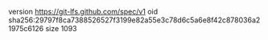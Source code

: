 version https://git-lfs.github.com/spec/v1
oid sha256:29797f8ca7388526527f3199e82a55e3c78d6c5a6e8f42c878036a21975c6126
size 1093

